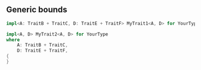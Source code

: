 

## Generic bounds

```rust
impl<A: TraitB + TraitC, D: TraitE + TraitF> MyTrait1<A, D> for YourType {}
```

```rust
impl<A, D> MyTrait2<A, D> for YourType
where
    A: TraitB + TraitC,
    D: TraitE + TraitF,
{
}
```
